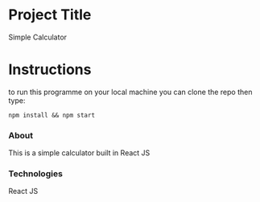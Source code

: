 # Project Title
Simple Calculator

# Instructions

to run this programme on your local machine you can clone the repo then type:

`npm install && npm start`

### About
This is a simple calculator built in React JS

### Technologies 
React JS

